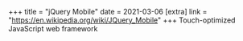 +++
title = "jQuery Mobile"
date = 2021-03-06
[extra]
link = "https://en.wikipedia.org/wiki/JQuery_Mobile"
+++
Touch-optimized JavaScript web framework

